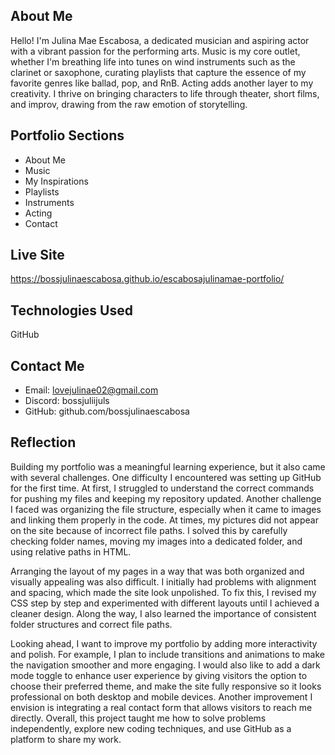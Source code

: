## About Me

Hello! I'm Julina Mae Escabosa, a dedicated musician and aspiring actor with a vibrant passion for the performing arts. Music is my core outlet, whether I'm breathing life into tunes on wind instruments such as the clarinet or saxophone, curating playlists that capture the essence of my favorite genres like ballad, pop, and RnB. Acting adds another layer to my creativity. I thrive on bringing characters to life through theater, short films, and improv, drawing from the raw emotion of storytelling.

## Portfolio Sections

- About Me
- Music
- My Inspirations
- Playlists
- Instruments
- Acting
- Contact

## Live Site

 https://bossjulinaescabosa.github.io/escabosajulinamae-portfolio/

 ## Technologies Used

 GitHub

 ## Contact Me

 - Email: lovejulinae02@gmail.com
 - Discord: bossjuliijuls
 - GitHub: github.com/bossjulinaescabosa

 ## Reflection

Building my portfolio was a meaningful learning experience, but it also came with several challenges. One difficulty I encountered was setting up GitHub for the first time. At first, I struggled to understand the correct commands for pushing my files and keeping my repository updated. Another challenge I faced was organizing the file structure, especially when it came to images and linking them properly in the code. At times, my pictures did not appear on the site because of incorrect file paths. I solved this by carefully checking folder names, moving my images into a dedicated folder, and using relative paths in HTML.

Arranging the layout of my pages in a way that was both organized and visually appealing was also difficult. I initially had problems with alignment and spacing, which made the site look unpolished. To fix this, I revised my CSS step by step and experimented with different layouts until I achieved a cleaner design. Along the way, I also learned the importance of consistent folder structures and correct file paths.

Looking ahead, I want to improve my portfolio by adding more interactivity and polish. For example, I plan to include transitions and animations to make the navigation smoother and more engaging. I would also like to add a dark mode toggle to enhance user experience by giving visitors the option to choose their preferred theme, and make the site fully responsive so it looks professional on both desktop and mobile devices. Another improvement I envision is integrating a real contact form that allows visitors to reach me directly. Overall, this project taught me how to solve problems independently, explore new coding techniques, and use GitHub as a platform to share my work.
 

  
